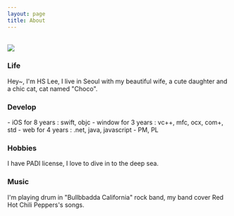 ```yaml
---
layout: page
title: About
---
```


<br />

<div>
<img src="{{ site.baseurl }}/public/moldive.jpg">
</div>

### Life

<p class="message">
  Hey~, I'm HS Lee,
  I live in Seoul with my beautiful wife, a cute daughter and a chic cat, cat named "Choco".
</p>


### Develop
<p class="message">
  - iOS for 8 years : swift, objc
  - window for 3 years : vc++, mfc, ocx, com+, std
  - web for 4 years : .net, java, javascript
  - PM, PL
</p>

### Hobbies
<p class="message">
  I have PADI license, I love to dive in to the deep sea.
</p>

### Music
<p class="message">
  I'm playing drum in "Bullbbadda California" rock band, my band cover Red Hot Chili Peppers's songs.
</p>
